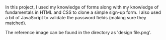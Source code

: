In this project, I used my knowledge of forms along with my knowledge of fundamentals in HTML and CSS to clone a simple sign-up form. I also used a bit of JavaScript to validate the password fields (making sure they matched). 

The reference image can be found in the directory as 'design file.png'.